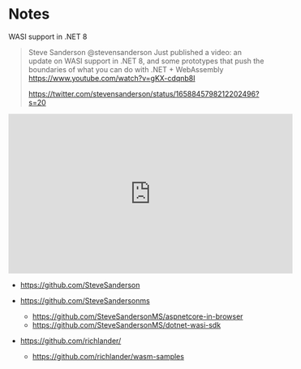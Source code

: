 # Notes

WASI support in .NET 8
    
> Steve Sanderson
> @stevensanderson
> Just published a video: an update on WASI support in .NET 8, and some prototypes that push the boundaries of what you can do with .NET + WebAssembly
> https://www.youtube.com/watch?v=gKX-cdqnb8I
> 
> https://twitter.com/stevensanderson/status/1658845798212202496?s=20

<iframe width="560" height="315" src="https://www.youtube.com/embed/gKX-cdqnb8I" title="YouTube video player" frameborder="0" allow="accelerometer; autoplay; clipboard-write; encrypted-media; gyroscope; picture-in-picture; web-share" allowfullscreen></iframe>

- https://github.com/SteveSanderson
- https://github.com/SteveSandersonms
  - https://github.com/SteveSandersonMS/aspnetcore-in-browser
  - https://github.com/SteveSandersonMS/dotnet-wasi-sdk

- https://github.com/richlander/
  - https://github.com/richlander/wasm-samples
